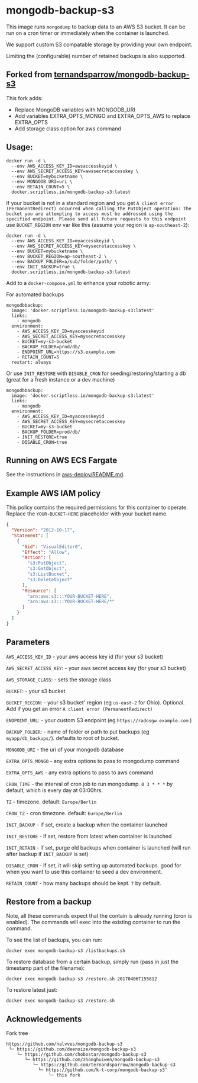 # mongodb-backup-s3

This image runs `mongodump` to backup data to an AWS S3 bucket. It can be run on a cron timer or
immediately when the container is launched.

We support custom S3 compatable storage by providing your own endpoint.

Limiting the (configurable) number of retained backups is also supported.

## Forked from [ternandsparrow/mongodb-backup-s3](https://github.com/ternandsparrow/mongodb-backup-s3)

This fork adds:

- Replace MongoDB variables with MONGODB_URI
- Add variables EXTRA_OPTS_MONGO and EXTRA_OPTS_AWS to replace EXTRA_OPTS
- Add storage class option for aws command

## Usage:

```
docker run -d \
  --env AWS_ACCESS_KEY_ID=awsaccesskeyid \
  --env AWS_SECRET_ACCESS_KEY=awssecretaccesskey \
  --env BUCKET=mybucketname \
  --env MONGODB_URI=uri \
  --env RETAIN_COUNT=5 \
  docker.scriptless.io/mongodb-backup-s3:latest
```

If your bucket is not in a standard region and you get `A client error (PermanentRedirect) occurred
when calling the PutObject operation: The bucket you are attempting to access must be addressed
using the specified endpoint. Please send all future requests to this endpoint` use `BUCKET_REGION`
env var like this (assume your region is `ap-southeast-2`):

```
docker run -d \
  --env AWS_ACCESS_KEY_ID=myaccesskeyid \
  --env AWS_SECRET_ACCESS_KEY=mysecretaccesskey \
  --env BUCKET=mybucketname \
  --env BUCKET_REGION=ap-southeast-2 \
  --env BACKUP_FOLDER=a/sub/folder/path/ \
  --env INIT_BACKUP=true \
  docker.scriptless.io/mongodb-backup-s3:latest
```

Add to a `docker-compose.yml` to enhance your robotic army:

For automated backups

```
mongodbbackup:
  image: 'docker.scriptless.io/mongodb-backup-s3:latest'
  links:
    - mongodb
  environment:
    - AWS_ACCESS_KEY_ID=myaccesskeyid
    - AWS_SECRET_ACCESS_KEY=mysecretaccesskey
    - BUCKET=my-s3-bucket
    - BACKUP_FOLDER=prod/db/
    - ENDPOINT_URL=https://s3.example.com
    - RETAIN_COUNT=5
  restart: always
```

Or use `INIT_RESTORE` with `DISABLE_CRON` for seeding/restoring/starting a db (great for a fresh instance or a dev machine)

```
mongodbbackup:
  image: 'docker.scriptless.io/mongodb-backup-s3:latest'
  links:
    - mongodb
  environment:
    - AWS_ACCESS_KEY_ID=myaccesskeyid
    - AWS_SECRET_ACCESS_KEY=mysecretaccesskey
    - BUCKET=my-s3-bucket
    - BACKUP_FOLDER=prod/db/
    - INIT_RESTORE=true
    - DISABLE_CRON=true
```

## Running on AWS ECS Fargate

See the instructions in [aws-deploy/README.md](./aws-deploy/README.md).

## Example AWS IAM policy

This policy contains the required permissions for this container to operate. Replace the
`YOUR-BUCKET-HERE` placeholder with your bucket name.

```json
{
  "Version": "2012-10-17",
  "Statement": [
    {
      "Sid": "VisualEditor0",
      "Effect": "Allow",
      "Action": [
        "s3:PutObject",
        "s3:GetObject",
        "s3:ListBucket",
        "s3:DeleteObject"
      ],
      "Resource": [
        "arn:aws:s3:::YOUR-BUCKET-HERE",
        "arn:aws:s3:::YOUR-BUCKET-HERE/*"
      ]
    }
  ]
}
```

## Parameters

`AWS_ACCESS_KEY_ID` - your aws access key id (for your s3 bucket)

`AWS_SECRET_ACCESS_KEY`: - your aws secret access key (for your s3 bucket)

`AWS_STORAGE_CLASS`: - sets the storage class

`BUCKET`: - your s3 bucket

`BUCKET_REGION`: - your s3 bucket' region (eg `us-east-2` for Ohio). Optional. Add if you get an error `A client error (PermanentRedirect)`

`ENDPOINT_URL`: - your custom S3 endpoint (eg `https://radosgw.example.com` )

`BACKUP_FOLDER`: - name of folder or path to put backups (eg `myapp/db_backups/`). defaults to root of bucket.

`MONGODB_URI` - the uri of your mongodb database

`EXTRA_OPTS_MONGO` - any extra options to pass to mongodump command

`EXTRA_OPTS_AWS` - any extra options to pass to aws command

`CRON_TIME` - the interval of cron job to run mongodump. `0 3 * * *` by default, which is every day at 03:00hrs.

`TZ` - timezone. default: `Europe/Berlin`

`CRON_TZ` - cron timezone. default: `Europe/Berlin`

`INIT_BACKUP` - if set, create a backup when the container launched

`INIT_RESTORE` - if set, restore from latest when container is launched

`INIT_RETAIN` - if set, purge old backups when container is launched (will run after backup if `INIT_BACKUP` is set)

`DISABLE_CRON` - if set, it will skip setting up automated backups. good for when you want to use this container to seed a dev environment.

`RETAIN_COUNT` - how many backups should be kept. `7` by default.

## Restore from a backup

Note, all these commands expect that the contain is already running (cron is enabled).
The commands will exec into the existing container to run the command.

To see the list of backups, you can run:

```
docker exec mongodb-backup-s3 /listbackups.sh
```

To restore database from a certain backup, simply run (pass in just the timestamp part of the filename):

```
docker exec mongodb-backup-s3 /restore.sh 20170406T155812
```

To restore latest just:

```
docker exec mongodb-backup-s3 /restore.sh
```

## Acknowledgements

Fork tree

```
https://github.com/halvves/mongodb-backup-s3
 └─ https://github.com/deenoize/mongodb-backup-s3
    └─ https://github.com/chobostar/mongodb-backup-s3
       └─ https://github.com/zhonghuiwen/mongodb-backup-s3
          └─ https://github.com/ternandsparrow/mongodb-backup-s3
            └─ https://github.com/k-t-corp/mongodb-backup-s3'
                └─ this fork
```
